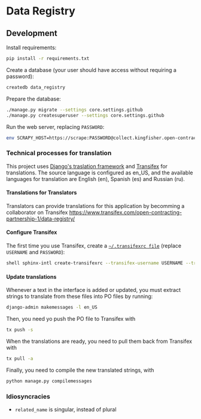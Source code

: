 # Data Registry

## Development

Install requirements:

```bash
pip install -r requirements.txt
```

Create a database (your user should have access without requiring a password):

```bash
createdb data_registry
```

Prepare the database:

```bash
./manage.py migrate --settings core.settings.github
./manage.py createsuperuser --settings core.settings.github
```

Run the web server, replacing `PASSWORD`:

```bash
env SCRAPY_HOST=https://scrape:PASSWORD@collect.kingfisher.open-contracting.org/ SCRAPY_PROJECT=kingfisher EXPORTER_HOST=http://127.0.0.1:8000/ ./manage.py runserver --settings core.settings.github
```
### Technical processes for translation

This project uses [Django's traslation framework](https://docs.djangoproject.com/en/3.2/topics/i18n/translation/) and [Transifex](https://www.transifex.com/) for translations. The source language is configured as en_US, and the available languages for translation are English (en), Spanish (es) and Russian (ru).

#### Translations for Translators

Translators can provide translations for this application by becomming a collaborator on Transifex https://www.transifex.com/open-contracting-partnership-1/data-registry/

#### Configure Transifex

The first time you use Transifex, create a [`~/.transifexrc file`](https://docs.transifex.com/client/client-configuration#~/-transifexrc) (replace `USERNAME` and `PASSWORD`):

```bash
shell sphinx-intl create-transifexrc --transifex-username USERNAME --transifex-password PASSWORD
```

#### Update translations

Whenever a text in the interface is added or updated, you must extract strings to translate from these files into PO files by running:

```bash
django-admin makemessages -l en_US
```

Then, you need yo push the PO file to Transifex with 

```bash
tx push -s
```

When the translations are ready, you need to pull them back from Transifex with

```bash
tx pull -a
```

Finally, you need to compile the new translated strings, with 

```bash
python manage.py compilemessages
```
### Idiosyncracies

- `related_name` is singular, instead of plural
